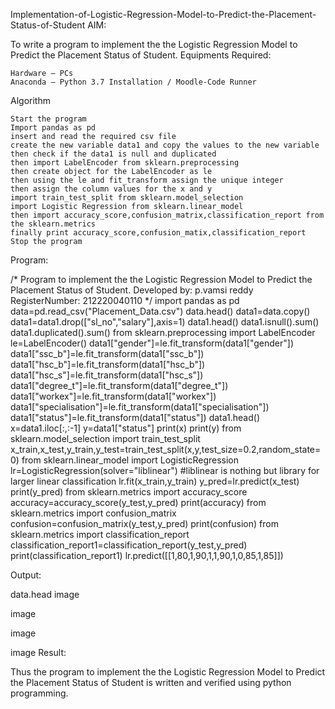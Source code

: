 Implementation-of-Logistic-Regression-Model-to-Predict-the-Placement-Status-of-Student
AIM:

To write a program to implement the the Logistic Regression Model to Predict the Placement Status of Student.
Equipments Required:

    Hardware – PCs
    Anaconda – Python 3.7 Installation / Moodle-Code Runner

Algorithm

    Start the program
    Import pandas as pd
    insert and read the required csv file
    create the new variable data1 and copy the values to the new variable
    then check if the data1 is null and duplicated
    then import LabelEncoder from sklearn.preprocessing
    then create object for the LabelEncoder as le
    then using the le and fit_transform assign the unique integer
    then assign the column values for the x and y
    import train_test_split from sklearn.model_selection
    import Logistic Regression from sklearn.linear_model
    then import accuracy_score,confusion_matrix,classification_report from the sklearn.metrics
    finally print accuracy_score,confusion_matix,classification_report
    Stop the program

Program:

/*
Program to implement the the Logistic Regression Model to Predict the Placement Status of Student.
Developed by: p.vamsi reddy
RegisterNumber:  212220040110
*/
import pandas as pd
data=pd.read_csv("Placement_Data.csv")
data.head()
data1=data.copy()
data1=data1.drop(["sl_no","salary"],axis=1)
data1.head()
data1.isnull().sum()
data1.duplicated().sum()
from sklearn.preprocessing import LabelEncoder
le=LabelEncoder()
data1["gender"]=le.fit_transform(data1["gender"])
data1["ssc_b"]=le.fit_transform(data1["ssc_b"])
data1["hsc_b"]=le.fit_transform(data1["hsc_b"])
data1["hsc_s"]=le.fit_transform(data1["hsc_s"])
data1["degree_t"]=le.fit_transform(data1["degree_t"])
data1["workex"]=le.fit_transform(data1["workex"])
data1["specialisation"]=le.fit_transform(data1["specialisation"])
data1["status"]=le.fit_transform(data1["status"])
data1.head()
x=data1.iloc[:,:-1]
y=data1["status"]
print(x)
print(y)
from sklearn.model_selection import train_test_split
x_train,x_test,y_train,y_test=train_test_split(x,y,test_size=0.2,random_state=0)
from sklearn.linear_model import LogisticRegression
lr=LogisticRegression(solver="liblinear") #liblinear is nothing but library for larger linear classification
lr.fit(x_train,y_train)
y_pred=lr.predict(x_test)
print(y_pred)
from sklearn.metrics import accuracy_score
accuracy=accuracy_score(y_test,y_pred)
print(accuracy)
from sklearn.metrics import confusion_matrix
confusion=confusion_matrix(y_test,y_pred)
print(confusion)
from sklearn.metrics import classification_report
classification_report1=classification_report(y_test,y_pred)
print(classification_report1)
lr.predict([[1,80,1,90,1,1,90,1,0,85,1,85]])

Output:

data.head image

image

image

image
Result:

Thus the program to implement the the Logistic Regression Model to Predict the Placement Status of Student is written and verified using python programming.
